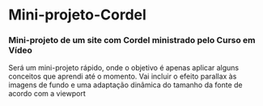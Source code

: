 # Mini-projeto-Cordel
### Mini-projeto de um site com Cordel ministrado pelo Curso em Vídeo

Será um mini-projeto rápido, onde o objetivo é apenas aplicar alguns conceitos que aprendi até o momento. Vai incluir o efeito parallax às imagens de fundo e uma adaptação dinâmica do tamanho da fonte de acordo com a viewport
